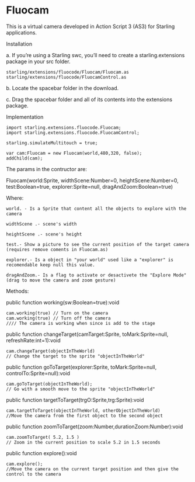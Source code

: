 Fluocam
=======

This is a virtual camera developed in Action Script 3 (AS3) for Starling applications.



Installation

a. If you’re using a Starling swc, you’ll need to create a starling.extensions package in your src folder. 

    starling/extensions/fluocode/Fluocam/Fluocam.as
    starling/extensions/fluocode/FluocamControl.as
    

b. Locate the spacebar folder in the download.

c. Drag the spacebar folder and all of its contents into the extensions package.



Implementation


    import starling.extensions.fluocode.Fluocam;
    import starling.extensions.fluocode.FluocamControl;

    starling.simulateMultitouch = true;
    
    var cam:Fluocam = new Fluocam(world,480,320, false);
    addChild(cam);
    

The params in the contructor are:

Fluocam(world:Sprite, widthScene:Number=0, heightScene:Number=0, test:Boolean=true, explorer:Sprite=null, dragAndZoom:Boolean=true)


Where:

    world. - Is a Sprite that content all the objects to explore with the camera
    
    widthScene .- scene's width 
    
    heightScene .- scene's height 
    
    test.- Show a picture to see the current position of the target camera (requires remove coments in Fluocam.as)
    
    explorer.- Is a object in "your world" used like a "explorer" is recomendable keep null this value.
    
    dragAndZoom.- Is a flag to activate or desactivete the "Explore Mode" (drag to move the camera and zoom gesture)
    
    

Methods:

public function working(sw:Boolean=true):void

    cam.working(true) // Turn on the camera
    cam.working(true) // Turn off the camera 
    //// The camera is working when since is add to the stage
    


public function changeTarget(camTarget:Sprite, toMark:Sprite=null, refreshRate:int=1):void 

    cam.changeTarget(objectInTheWorld)
    // Change the target to the sprite "objectInTheWorld"
    


public function goToTarget(explorer:Sprite, toMark:Sprite=null, controlTo:Sprite=null):void

    cam.goToTarget(objectInTheWorld);
    // Go with a smooth move to the sprite "objectInTheWorld"
    
    
public function targetToTarget(trgO:Sprite,trg:Sprite):void 

    cam.targetToTarget(objectInTheWorld, otherObjectInTheWorld)
    //Move the camera from the first object to the second object
    

public function zoomToTarget(zoom:Number,durationZoom:Number):void

    cam.zoomToTarget( 5.2, 1.5 )
    // Zoom in the current position to scale 5.2 in 1.5 seconds


public function explore():void

    cam.explore();
    //Move the camera on the current target position and then give the control to the camera

